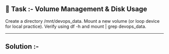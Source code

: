 ## 📌 Task :- Volume Management & Disk Usage
 Create a directory /mnt/devops_data. Mount a new volume (or loop device for local practice). Verify using df -h and mount | grep devops_data.

---

## Solution :-
